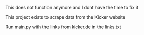 This does not function anymore and I dont have the time to fix it





This project exists to scrape data from the Kicker website 

Run main.py with the links from kicker.de in the links.txt
